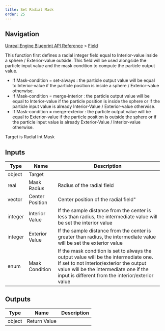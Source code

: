```yaml
---
title: Set Radial Mask
order: 25
---
```

## Navigation

[Unreal Engine Blueprint API Reference](https://dev.epicgames.com/documentation/en-us/unreal-engine/BlueprintAPI) > [Field](https://dev.epicgames.com/documentation/en-us/unreal-engine/BlueprintAPI/Field)

This function first defines a radial integer field equal to Interior-value inside a sphere / Exterior-value outside. This field will be used alongside the particle input value and the mask condition to compute the particle output value.

- If Mask-condition = set-always : the particle output value will be equal to Interior-value if the particle position is inside a sphere / Exterior-value otherwise.
- If Mask-condition = merge-interior : the particle output value will be equal to Interior-value if the particle position is inside the sphere or if the particle input value is already Interior-Value / Exterior-value otherwise.
- If Mask-condition = merge-exterior : the particle output value will be equal to Exterior-value if the particle position is outside the sphere or if the particle input value is already Exterior-Value / Interior-value otherwise.

Target is Radial Int Mask

## Inputs

| Type | Name | Description |
| --- | --- | --- |
| object | Target |  |
| real | Mask Radius | Radius of the radial field |
| vector | Center Position | Center position of the radial field" |
| integer | Interior Value | If the sample distance from the center is less than radius, the intermediate value will be set the interior value |
| integer | Exterior Value | If the sample distance from the center is greater than radius, the intermediate value will be set the exterior value |
| enum | Mask Condition | If the mask condition is set to always the output value will be the intermediate one. If set to not interior/exterior the output value will be the intermediate one if the input is different from the interior/exterior value |

## Outputs

| Type | Name | Description |
| --- | --- | --- |
| object | Return Value |  |
